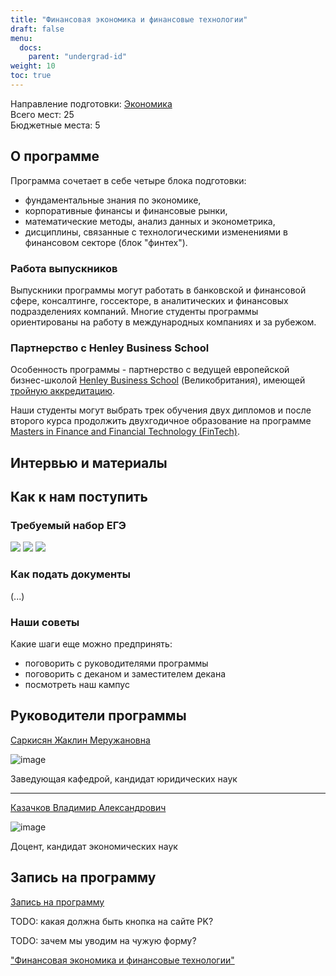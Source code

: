 ```yaml
---
title: "Финансовая экономика и финансовые технологии"
draft: false
menu:
  docs:
    parent: "undergrad-id"
weight: 10
toc: true
---
```


Направление подготовки: [Экономика]()  
Всего мест: 25  
Бюджетные места: 5

<!--

Подробнее о направлениях подготовки - в нашем материале "Чем отличаются экономика, менеджмент и бизнес-информаткиа".

-->

## О программе 

Программа сочетает в себе четыре блока подготовки: 

- фундаментальные знания по экономике,
- корпоративные финансы и финансовые рынки, 
- математические методы, анализ данных и эконометрика, 
- дисциплины, связанные с технологическими изменениями в финансовом секторе (блок "финтех").

### Работа выпускников 

Выпускники программы могут работать в банковской и финансовой сфере, консалтинге, госсекторе, 
в аналитических и финансовых подразделениях компаний. Многие студенты программы 
ориентированы на работу в международных компаниях и за рубежом. 

### Партнерство с Henley Business School

Особенность программы - партнерство с ведущей европейской бизнес-школой 
[Henley Business School](https://www.henley.ac.uk/) (Великобритания),
имеющей [тройную аккредитацию](https://www.henley.ac.uk/why/accreditations).

Наши студенты могут выбрать трек обучения двух дипломов 
и после второго курса продолжить двухгодичное образование на программе
[Masters in Finance and Financial Technology (FinTech)][henley].

[henley]: https://www.icmacentre.ac.uk/study/masters/msc-finance-and-financial-technology-fintech

## Интервью и материалы

## Как к нам поступить 

### Требуемый набор ЕГЭ 

![][math] ![][rus] ![][ino]

[math]: https://img.shields.io/badge/Математика-blue
[rus]: https://img.shields.io/badge/Русский-blue
[ino]: https://img.shields.io/badge/Иностранный_язык-blue


### Как подать документы

(...)

### Наши советы

Какие шаги еще можно предпринять:

- поговорить с руководителями программы
- поговорить с деканом и заместителем декана
- посмотреть наш кампус

## Руководители программы
[Саркисян Жаклин Меружановна](https://mgimo.ru/people/sarkisyan-zhaklin/)</br>

![image](https://user-images.githubusercontent.com/77335777/121872210-addad200-cd0d-11eb-88fd-fbbfda8861ec.png)

Заведующая кафедрой, кандидат юридических наук
***

[Казачков Владимир Александрович](https://mgimo.ru/people/kazachkov/)</br>

![image](https://user-images.githubusercontent.com/77335777/121872441-ee3a5000-cd0d-11eb-8f5f-1046812a7748.png)

Доцент, кандидат экономических наук

## Запись на программу

<a class="btn btn-primary btn-lg px-4 mb-2" href="" role="button">Запись на программу</a>

TODO: какая должна быть кнопка на сайте PK? 

TODO: зачем мы уводим на чужую форму?

["Финансовая экономика и финансовые технологии"](http://pk.odin.mgimo.ru/bakalavriat/efi.html)

<!--
Стоимость обучения: 415 000 руб. в год 
-->
